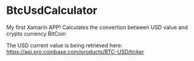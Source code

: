 # BtcUsdCalculator
My first Xamarin APP! 
Calculates the convertion between USD value and crypto currency BitCoin

The USD current value is being retrieved here:
https://api.pro.coinbase.com/products/BTC-USD/ticker
